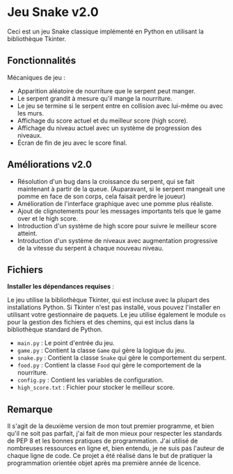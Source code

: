 # Jeu Snake v2.0

Ceci est un jeu Snake classique implémenté en Python en utilisant la bibliothèque Tkinter.

## Fonctionnalités

Mécaniques de jeu :

- Apparition aléatoire de nourriture que le serpent peut manger.
- Le serpent grandit à mesure qu'il mange la nourriture.
- Le jeu se termine si le serpent entre en collision avec lui-même ou avec les murs.
- Affichage du score actuel et du meilleur score (high score).
- Affichage du niveau actuel avec un système de progression des niveaux.
- Écran de fin de jeu avec le score final.

## Améliorations v2.0

- Résolution d'un bug dans la croissance du serpent, qui se fait maintenant à partir de la queue. (Auparavant, si le serpent mangeait une pomme en face de son corps, cela faisait perdre le joueur)
- Amélioration de l'interface graphique avec une pomme plus réaliste.
- Ajout de clignotements pour les messages importants tels que le game over et le high score.
- Introduction d'un système de high score pour suivre le meilleur score atteint.
- Introduction d'un système de niveaux avec augmentation progressive de la vitesse du serpent à chaque nouveau niveau.

## Fichiers

**Installer les dépendances requises** :

Le jeu utilise la bibliothèque Tkinter, qui est incluse avec la plupart des installations Python. Si Tkinter n'est pas installé, vous pouvez l'installer en utilisant votre gestionnaire de paquets. Le jeu utilise également le module `os` pour la gestion des fichiers et des chemins, qui est inclus dans la bibliothèque standard de Python.

- `main.py` : Le point d'entrée du jeu.
- `game.py` : Contient la classe `Game` qui gère la logique du jeu.
- `snake.py` : Contient la classe `Snake` qui gère le comportement du serpent.
- `food.py` : Contient la classe `Food` qui gère le comportement de la nourriture.
- `config.py` : Contient les variables de configuration.
- `high_score.txt` : Fichier pour stocker le meilleur score.

## Remarque

Il s'agit de la deuxième version de mon tout premier programme, et bien qu'il ne soit pas parfait, j'ai fait de mon mieux pour respecter les standards de PEP 8 et les bonnes pratiques de programmation. J'ai utilisé de nombreuses ressources en ligne et, bien entendu, je ne suis pas l'auteur de chaque ligne de code. Ce projet a été réalisé dans le but de pratiquer la programmation orientée objet après ma première année de licence.
